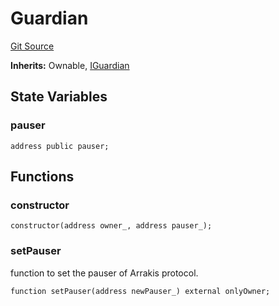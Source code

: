 # Guardian
[Git Source](https://github.com/ArrakisFinance/arrakis-modular/blob/b9ae3a6dd7145e0f69f817dcb31abd79f8e19310/src/Guardian.sol)

**Inherits:**
Ownable, [IGuardian](/src/interfaces/IGuardian.sol/interface.IGuardian.md)


## State Variables
### pauser

```solidity
address public pauser;
```


## Functions
### constructor


```solidity
constructor(address owner_, address pauser_);
```

### setPauser

function to set the pauser of Arrakis protocol.


```solidity
function setPauser(address newPauser_) external onlyOwner;
```

